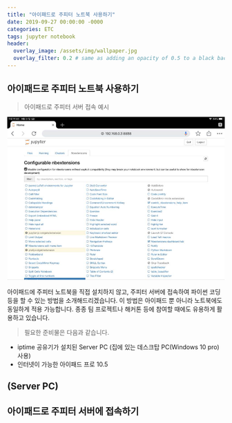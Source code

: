 ```yaml
---
title: "아이패드로 주피터 노트북 사용하기"
date: 2019-09-27 00:00:00 -0000
categories: ETC
tags: jupyter notebook
header:
  overlay_image: /assets/img/wallpaper.jpg
  overlay_filter: 0.2 # same as adding an opacity of 0.5 to a black background
---
```


## 아이패드로 주피터 노트북 사용하기

> 아이패드로 주피터 서버 접속 예시

![PNG](/assets/img/post_img/2019-09-27-coding_on_ipad/img_01.PNG)


아이패드에 주피터 노트북을 직접 설치하지 않고, 주피터 서버에 접속하여 파이썬 코딩 등을 할 수 있는 방법을 소개해드리겠습니다. 이 방법은 아이패드 뿐 아니라 노트북에도 동일하게 적용 가능합니다. 종종 팀 프로젝트나 해커톤 등에 참여할 때에도 유용하게 활용하고 있습니다.

> 필요한 준비물은 다음과 같습니다.

- iptime 공유기가 설치된 Server PC (집에 있는 데스크탑 PC(Windows 10 pro) 사용)
- 인터넷이 가능한 아이패드 프로 10.5


## (Server PC)





## 아이패드로 주피터 서버에 접속하기
